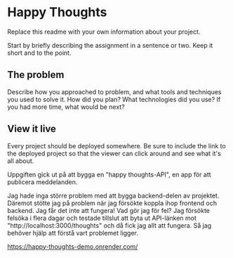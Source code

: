 # Happy Thoughts

Replace this readme with your own information about your project.

Start by briefly describing the assignment in a sentence or two. Keep it short and to the point.

## The problem

Describe how you approached to problem, and what tools and techniques you used to solve it. How did you plan? What technologies did you use? If you had more time, what would be next?

## View it live

Every project should be deployed somewhere. Be sure to include the link to the deployed project so that the viewer can click around and see what it's all about.

Uppgiften gick ut på att bygga en "happy thoughts-API", en app för att publicera meddelanden.

Jag hade inga större problem med att bygga backend-delen av projektet. Däremot stötte jag på problem när jag försökte koppla ihop frontend och backend. Jag får det inte att fungera! Vad gör jag för fel? Jag försökte felsöka i flera dagar och testade tillslut att byta ut API-länken mot "http://localhost:3000/thoughts" och då fick jag allt att fungera. Så jag behöver hjälp att förstå vart problemet ligger.

https://happy-thoughts-demo.onrender.com/
